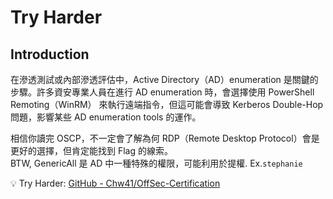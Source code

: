 #  Try Harder

## Introduction
在滲透測試或內部滲透評估中，Active Directory（AD）enumeration 是關鍵的步驟。許多資安專業人員在進行 AD enumeration 時，會選擇使用 PowerShell Remoting（WinRM） 來執行遠端指令，但這可能會導致 Kerberos Double-Hop 問題，影響某些 AD enumeration tools 的運作。

相信你讀完 OSCP，不一定會了解為何 RDP（Remote Desktop Protocol）會是更好的選擇，但肯定能找到 Flag 的線索。\
BTW, GenericAll 是 AD 中一種特殊的權限，可能利用於提權. Ex.`stephanie`

💡 Try Harder: [GitHub - Chw41/OffSec-Certification](https://github.com/Chw41/OffSec-Certification)
